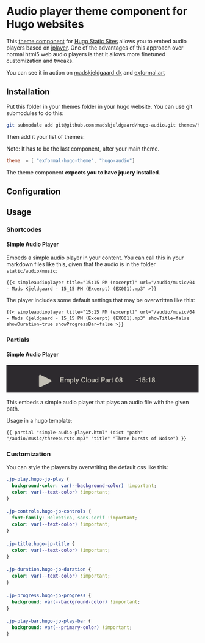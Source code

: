 # Audio player theme component for Hugo websites

This [theme component](https://gohugo.io/hugo-modules/theme-components/#readout) for [Hugo Static Sites](https://gohugo.io/) allows you to embed audio players based on [jplayer](https://jplayer.org/). One of the advantages of this approach over normal html5 web audio players is that it allows more finetuned customization and tweaks.

You can see it in action on [madskjeldgaard.dk](https://madskjeldgaard.dk) and [exformal.art](https://exformal.art)

## Installation

Put this folder in your themes folder in your hugo website. You can use git submodules to do this:

```bash
git submodule add git@github.com:madskjeldgaard/hugo-audio.git themes/hugo-audio
```

Then add it your list of themes:

Note: It has to be the last component, after your main theme.

```toml
theme  = [ "exformal-hugo-theme", "hugo-audio"]
```  

The theme component **expects you to have jquery installed**.

## Configuration

## Usage

### Shortcodes

#### Simple Audio Player

Embeds a simple audio player in your content. You can call this in your markdown files like this, given that the audio is in the folder `static/audio/music`:
 
```
{{< simpleaudioplayer title="15:15 PM (excerpt)" url="/audio/music/04 - Mads Kjeldgaard - 15_15 PM (Excerpt) (EX001).mp3" >}}
```

The player includes some default settings that may be overwritten like this:

```
{{< simpleaudioplayer title="15:15 PM (excerpt)" url="/audio/music/04 - Mads Kjeldgaard - 15_15 PM (Excerpt) (EX001).mp3" showTitle=false showDuration=true showProgressBar=false >}}
```

### Partials

#### Simple Audio Player

![readme-assets/simple-audio-player.png](readme-assets/simple-audio-player.png) 

This embeds a simple audio player that plays an audio file with the given path.

Usage in a hugo template:

```hugohtml 
{{ partial "simple-audio-player.html" (dict "path" "/audio/music/threebursts.mp3" "title" "Three bursts of Noise") }}
```
### Customization

You can style the players by overwriting the default css like this:
```css
.jp-play.hugo-jp-play {
  background-color: var(--background-color) !important;
  color: var(--text-color) !important;
}

.jp-controls.hugo-jp-controls {
  font-family: Helvetica, sans-serif !important;
  color: var(--text-color) !important;
}

.jp-title.hugo-jp-title {
  color: var(--text-color) !important;
}

.jp-duration.hugo-jp-duration {
  color: var(--text-color) !important;
}

.jp-progress.hugo-jp-progress {
  background: var(--background-color) !important;
}

.jp-play-bar.hugo-jp-play-bar {
  background: var(--primary-color) !important;
}
```
